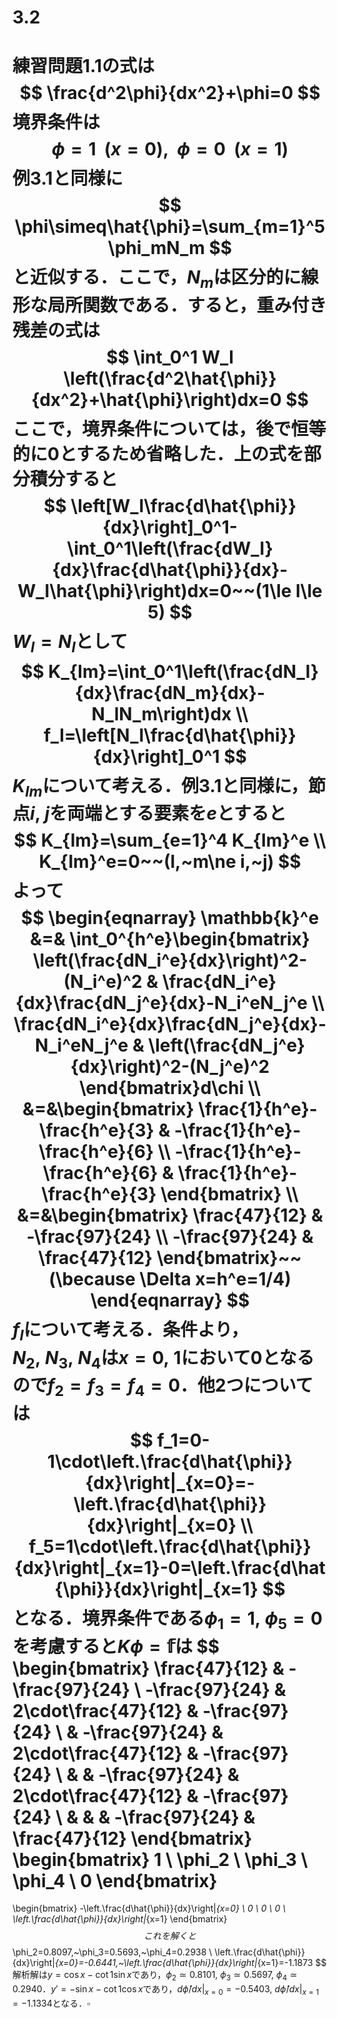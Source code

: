 # 3.2

練習問題1.1の式は
$$
\frac{d^2\phi}{dx^2}+\phi=0
$$
境界条件は
$$
\phi=1~~(x=0),~~\phi=0~~(x=1)
$$
例3.1と同様に
$$
\phi\simeq\hat{\phi}=\sum_{m=1}^5\phi_mN_m
$$
と近似する．ここで，$N_m$は区分的に線形な局所関数である．すると，重み付き残差の式は
$$
\int_0^1 W_l \left(\frac{d^2\hat{\phi}}{dx^2}+\hat{\phi}\right)dx=0
$$
ここで，境界条件については，後で恒等的に$0$とするため省略した．上の式を部分積分すると
$$
\left[W_l\frac{d\hat{\phi}}{dx}\right]_0^1-\int_0^1\left(\frac{dW_l}{dx}\frac{d\hat{\phi}}{dx}-W_l\hat{\phi}\right)dx=0~~(1\le l\le 5)
$$
$W_l=N_l$として
$$
K_{lm}=\int_0^1\left(\frac{dN_l}{dx}\frac{dN_m}{dx}-N_lN_m\right)dx \\
f_l=\left[N_l\frac{d\hat{\phi}}{dx}\right]_0^1
$$
$K_{lm}$について考える．例3.1と同様に，節点$i,~j$を両端とする要素を$e$とすると
$$
K_{lm}=\sum_{e=1}^4 K_{lm}^e \\
K_{lm}^e=0~~(l,~m\ne i,~j)
$$
よって
$$
\begin{eqnarray}
\mathbb{k}^e &=& \int_0^{h^e}\begin{bmatrix}
\left(\frac{dN_i^e}{dx}\right)^2-(N_i^e)^2 &
\frac{dN_i^e}{dx}\frac{dN_j^e}{dx}-N_i^eN_j^e \\
\frac{dN_i^e}{dx}\frac{dN_j^e}{dx}-N_i^eN_j^e &
\left(\frac{dN_j^e}{dx}\right)^2-(N_j^e)^2
\end{bmatrix}d\chi \\
&=&\begin{bmatrix}
\frac{1}{h^e}-\frac{h^e}{3} & -\frac{1}{h^e}-\frac{h^e}{6} \\
-\frac{1}{h^e}-\frac{h^e}{6} & \frac{1}{h^e}-\frac{h^e}{3}
\end{bmatrix} \\
&=&\begin{bmatrix}
\frac{47}{12} & -\frac{97}{24} \\
-\frac{97}{24} & \frac{47}{12}
\end{bmatrix}~~(\because \Delta x=h^e=1/4)
\end{eqnarray}
$$
$f_l$について考える．条件より，$N_2,~N_3,~N_4$は$x=0,~1$において0となるので$f_2=f_3=f_4=0$．他2つについては
$$
f_1=0-1\cdot\left.\frac{d\hat{\phi}}{dx}\right|_{x=0}=-\left.\frac{d\hat{\phi}}{dx}\right|_{x=0} \\
f_5=1\cdot\left.\frac{d\hat{\phi}}{dx}\right|_{x=1}-0=\left.\frac{d\hat{\phi}}{dx}\right|_{x=1}
$$
となる．境界条件である$\phi_1=1,~\phi_5=0$を考慮すると$K\phi=\mathbb{f}$は
$$
\begin{bmatrix}
\frac{47}{12} & -\frac{97}{24} \\
-\frac{97}{24} & 2\cdot\frac{47}{12} & -\frac{97}{24} \\
& -\frac{97}{24} & 2\cdot\frac{47}{12} & -\frac{97}{24} \\
& & -\frac{97}{24} & 2\cdot\frac{47}{12} & -\frac{97}{24} \\
& & & -\frac{97}{24} & \frac{47}{12}
\end{bmatrix}
\begin{bmatrix}
1 \\ \phi_2 \\ \phi_3 \\ \phi_4 \\ 0
\end{bmatrix}
=
\begin{bmatrix}
-\left.\frac{d\hat{\phi}}{dx}\right|_{x=0} \\ 0 \\ 0 \\ 0 \\ \left.\frac{d\hat{\phi}}{dx}\right|_{x=1}
\end{bmatrix}
$$
これを解くと
$$
\phi_2=0.8097,~\phi_3=0.5693,~\phi_4=0.2938 \\
\left.\frac{d\hat{\phi}}{dx}\right|_{x=0}=-0.6441,~\left.\frac{d\hat{\phi}}{dx}\right|_{x=1}=-1.1873
$$
解析解は$y=\cos x-\cot1\sin x$であり，$\phi_2\simeq0.8101,~\phi_3\simeq0.5697,~\phi_4\simeq0.2940$．$y'=-\sin x-\cot1\cos x$であり，$\left.d\hat{\phi}/dx\right|_{x=0}=-0.5403,~\left.d\hat{\phi}/dx\right|_{x=1}=-1.1334$となる．$\square$

